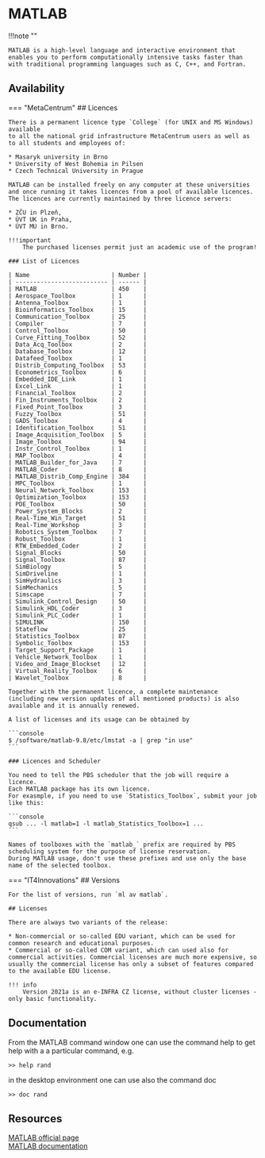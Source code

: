# MATLAB

!!!note ""

    MATLAB is a high-level language and interactive environment that enables you to perform computationally intensive tasks faster than with traditional programming languages such as C, C++, and Fortran.

## Availability

=== "MetaCentrum"
    ## Licences
    
    There is a permanent licence type `College` (for UNIX and MS Windows) available
    to all the national grid infrastructure MetaCentrum users as well as to all students and employees of:

    * Masaryk university in Brno
    * University of West Bohemia in Pilsen
    * Czech Technical University in Prague
    
    MATLAB can be installed freely on any computer at these universities
    and once running it takes licences from a pool of available licences.
    The licences are currently maintained by three licence servers:
    
    * ZČU in Plzeň,
    * ÚVT UK in Praha,
    * ÚVT MU in Brno.

    !!!important
        The purchased licenses permit just an academic use of the program!

    ### List of Licences

    | Name                       | Number |
    | -------------------------- | ------ |
    | MATLAB                     | 450    |
    | Aerospace_Toolbox          | 1      |
    | Antenna_Toolbox            | 1      |
    | Bioinformatics_Toolbox     | 15     |
    | Communication_Toolbox      | 25     |
    | Compiler                   | 7      |
    | Control_Toolbox            | 50     |
    | Curve_Fitting_Toolbox      | 52     |
    | Data_Acq_Toolbox           | 2      |
    | Database_Toolbox           | 12     |
    | Datafeed_Toolbox           | 1      |
    | Distrib_Computing_Toolbox  | 53     |
    | Econometrics_Toolbox       | 6      |
    | Embedded_IDE_Link          | 1      |
    | Excel_Link                 | 1      |
    | Financial_Toolbox          | 2      |
    | Fin_Instruments_Toolbox    | 2      |
    | Fixed_Point_Toolbox        | 3      |
    | Fuzzy_Toolbox              | 51     |
    | GADS_Toolbox               | 4      |
    | Identification_Toolbox     | 51     |
    | Image_Acquisition_Toolbox  | 5      |
    | Image_Toolbox              | 94     |
    | Instr_Control_Toolbox      | 1      |
    | MAP_Toolbox                | 4      |
    | MATLAB_Builder_for_Java    | 7      |
    | MATLAB_Coder               | 8      |
    | MATLAB_Distrib_Comp_Engine | 384    |
    | MPC_Toolbox                | 1      |
    | Neural_Network_Toolbox     | 153    |
    | Optimization_Toolbox       | 153    |
    | PDE_Toolbox                | 50     |
    | Power_System_Blocks        | 2      |
    | Real-Time_Win_Target       | 51     |
    | Real-Time_Workshop         | 3      |
    | Robotics_System_Toolbox    | 7      |
    | Robust_Toolbox             | 1      |
    | RTW_Embedded_Coder         | 2      |
    | Signal_Blocks              | 50     |
    | Signal_Toolbox             | 87     |
    | SimBiology                 | 5      |
    | SimDriveline               | 1      |
    | SimHydraulics              | 3      |
    | SimMechanics               | 5      |
    | Simscape                   | 7      |
    | Simulink_Control_Design    | 50     |
    | Simulink_HDL_Coder         | 3      |
    | Simulink_PLC_Coder         | 1      |
    | SIMULINK                   | 150    |
    | Stateflow                  | 25     |
    | Statistics_Toolbox         | 87     |
    | Symbolic_Toolbox           | 153    |
    | Target_Support_Package     | 1      |
    | Vehicle_Network_Toolbox    | 1      |
    | Video_and_Image_Blockset   | 12     |
    | Virtual_Reality_Toolbox    | 6      |
    | Wavelet_Toolbox            | 8      |

    Together with the permanent licence, a complete maintenance
    (including new version updates of all mentioned products) is also available and it is annually renewed.

    A list of licenses and its usage can be obtained by

    ```console
    $ /software/matlab-9.8/etc/lmstat -a | grep "in use"
    ```

    ### Licences and Scheduler

    You need to tell the PBS scheduler that the job will require a licence.
    Each MATLAB package has its own licence.
    For exasmple, if you need to use `Statistics_Toolbox`, submit your job like this:

    ```console
    qsub ... -l matlab=1 -l matlab_Statistics_Toolbox=1 ...
    ```

    Names of toolboxes with the `matlab_` prefix are required by PBS scheduling system for the purpose of license reservation.
    During MATLAB usage, don't use these prefixes and use only the base name of the selected toolbox.

=== "IT4Innovations"
    ## Versions

    For the list of versions, run `ml av matlab`.

    ## Licenses

    There are always two variants of the release:

    * Non-commercial or so-called EDU variant, which can be used for common research and educational purposes.
    * Commercial or so-called COM variant, which can used also for commercial activities. Commercial licenses are much more expensive, so usually the commercial license has only a subset of features compared to the available EDU license.

    !!! info
        Version 2021a is an e-INFRA CZ license, without cluster licenses - only basic functionality.

## Documentation

From the MATLAB command window one can use the command help to get help with a a particular command, e.g.

```console
>> help rand
```

in the desktop environment one can use also the command doc

```console
>> doc rand
```

## Resources

[MATLAB official page][1]<br>
[MATLAB documentation][2]

[1]: https://www.mathworks.com/products/matlab.html
[2]: https://www.mathworks.com/help/matlab/
